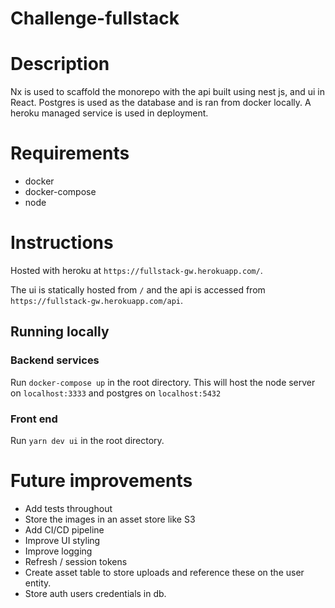 # Challenge-fullstack

# Description

Nx is used to scaffold the monorepo with the api built using nest js, and ui in React. Postgres is used as the database and is ran from docker locally. A heroku managed service is used in deployment.

# Requirements

- docker
- docker-compose
- node

# Instructions

Hosted with heroku at `https://fullstack-gw.herokuapp.com/`.

The ui is statically hosted from `/` and the api is accessed from `https://fullstack-gw.herokuapp.com/api`.

## Running locally

### Backend services

Run `docker-compose up` in the root directory. This will host the node server on `localhost:3333` and postgres on `localhost:5432`

### Front end

Run `yarn dev ui` in the root directory.

# Future improvements

- Add tests throughout
- Store the images in an asset store like S3
- Add CI/CD pipeline
- Improve UI styling
- Improve logging
- Refresh / session tokens
- Create asset table to store uploads and reference these on the user entity.
- Store auth users credentials in db.
